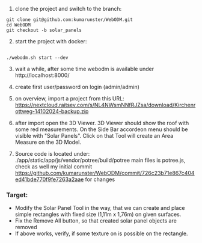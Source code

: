 1) clone the project and switch to the branch:

```
git clone git@github.com:kumarunster/WebODM.git
cd WebODM
git checkout -b solar_panels
```


2) start the project with docker:

```

./webodm.sh start --dev

```

3) wait a while, after some time webodm is available under http://localhost:8000/

4) create first user/password on login (admin/admin)

5) on overview, import a project from this URL: https://nextcloud.raitsev.com/s/NL4NWsmNNfRJZsa/download/Kirchenrottweg-14102024-backup.zip

6) after import open the 3D Viewer. 3D Viewer should show the roof with some red measurements. On the Side Bar accordeon menu should be visible with "Solar Panels". Click on that Tool will create an Area Measure on the 3D Model.

7) Source code is located under: ./app/static/app/js/vendor/potree/build/potree
main files is potree.js, check as well my initial commit https://github.com/kumarunster/WebODM/commit/726c23b71e867c404ed41bde770f9fe7263a2aae for changes

### Target:
* Modify the Solar Panel Tool in the way, that we can create and place simple rectangles with fixed size (1,11m x 1,76m) on given surfaces.
* Fix the Remove All button, so that created solar panel objects are removed
* If above works, verify, if some texture on is possible on the rectangle.